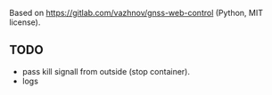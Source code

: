 Based on https://gitlab.com/vazhnov/gnss-web-control (Python, MIT license).

## TODO

* pass kill signall from outside (stop container).
* logs
